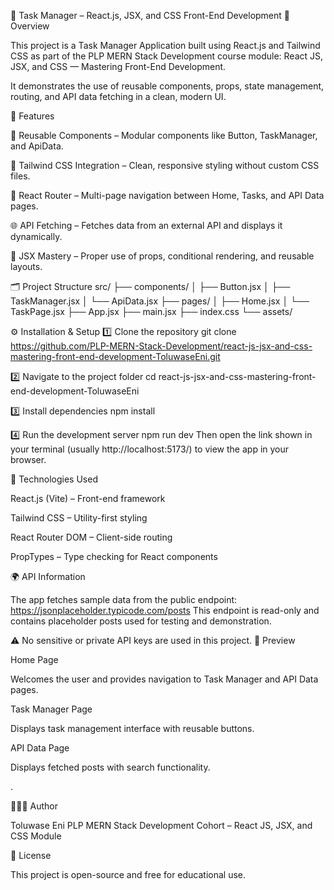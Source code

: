 🧭 Task Manager – React.js, JSX, and CSS Front-End Development
📘 Overview

This project is a Task Manager Application built using React.js and Tailwind CSS as part of the PLP MERN Stack Development course module: React JS, JSX, and CSS — Mastering Front-End Development.

It demonstrates the use of reusable components, props, state management, routing, and API data fetching in a clean, modern UI.

🚀 Features

🧩 Reusable Components – Modular components like Button, TaskManager, and ApiData.

🎨 Tailwind CSS Integration – Clean, responsive styling without custom CSS files.

🔄 React Router – Multi-page navigation between Home, Tasks, and API Data pages.

🌐 API Fetching – Fetches data from an external API and displays it dynamically.

🧠 JSX Mastery – Proper use of props, conditional rendering, and reusable layouts.

🗂️ Project Structure
src/
 ├── components/
 │    ├── Button.jsx
 │    ├── TaskManager.jsx
 │    └── ApiData.jsx
 ├── pages/
 │    ├── Home.jsx
 │    └── TaskPage.jsx
 ├── App.jsx
 ├── main.jsx
 ├── index.css
 └── assets/

⚙️ Installation & Setup
1️⃣ Clone the repository
git clone https://github.com/PLP-MERN-Stack-Development/react-js-jsx-and-css-mastering-front-end-development-ToluwaseEni.git

2️⃣ Navigate to the project folder
cd react-js-jsx-and-css-mastering-front-end-development-ToluwaseEni

3️⃣ Install dependencies
npm install

4️⃣ Run the development server
npm run dev
Then open the link shown in your terminal (usually http://localhost:5173/) to view the app in your browser.

🧮 Technologies Used

React.js (Vite) – Front-end framework

Tailwind CSS – Utility-first styling

React Router DOM – Client-side routing

PropTypes – Type checking for React components

🌍 API Information

The app fetches sample data from the public endpoint:
https://jsonplaceholder.typicode.com/posts
This endpoint is read-only and contains placeholder posts used for testing and demonstration.

⚠️ No sensitive or private API keys are used in this project.
📸 Preview

Home Page

Welcomes the user and provides navigation to Task Manager and API Data pages.

Task Manager Page

Displays task management interface with reusable buttons.

API Data Page

Displays fetched posts with search functionality.

.

👩🏽‍💻 Author

Toluwase Eni
PLP MERN Stack Development Cohort – React JS, JSX, and CSS Module

🏁 License

This project is open-source and free for educational use.